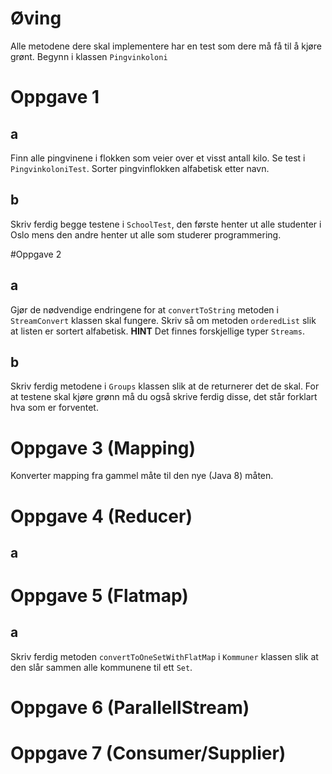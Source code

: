 # Øving

Alle metodene dere skal implementere har en test som dere må få til å kjøre grønt.
Begynn i klassen `Pingvinkoloni`

# Oppgave 1

## a
Finn alle pingvinene i flokken som veier over et visst antall kilo. Se test i `PingvinkoloniTest`.
   Sorter pingvinflokken alfabetisk etter navn.
   
## b 
Skriv ferdig begge testene i `SchoolTest`, den første henter ut alle studenter i Oslo
   mens den andre henter ut alle som studerer programmering.
   
#Oppgave 2

## a 
Gjør de nødvendige endringene for at `convertToString` metoden i `StreamConvert` klassen skal
   fungere.
   Skriv så om metoden `orderedList` slik at listen er sortert alfabetisk. **HINT** Det finnes forskjellige typer `Streams`.
## b 
Skriv ferdig metodene i `Groups` klassen slik at de returnerer det de skal.
   For at testene skal kjøre grønn må du også skrive ferdig disse, det står
   forklart hva som er forventet.

# Oppgave 3 (Mapping)
 Konverter mapping fra gammel måte til den nye (Java 8) måten.

# Oppgave 4 (Reducer)

## a  

# Oppgave 5 (Flatmap)

## a
 Skriv ferdig metoden `convertToOneSetWithFlatMap` i `Kommuner` klassen slik at den slår sammen alle
   kommunene til ett `Set`.

# Oppgave 6 (ParallellStream)

# Oppgave 7 (Consumer/Supplier)